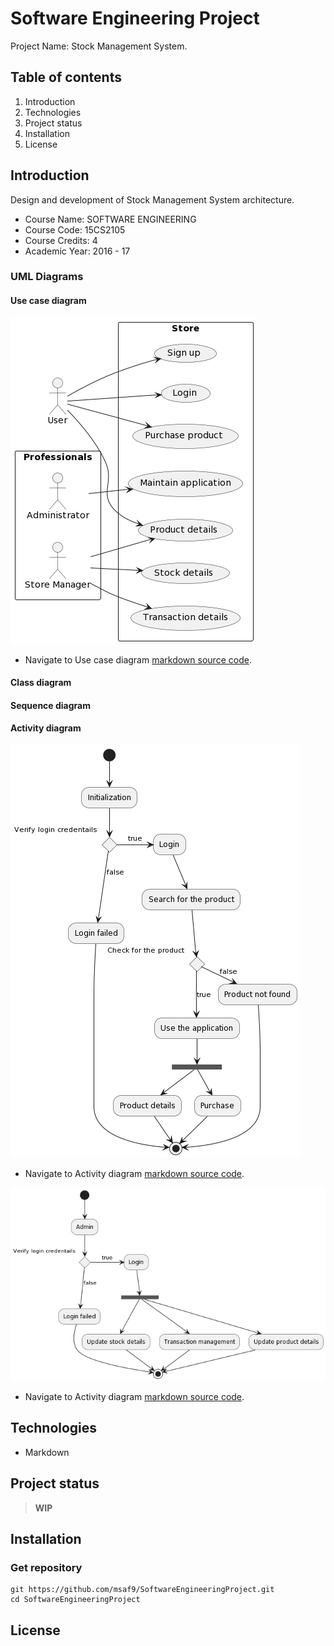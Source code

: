 # Software Engineering Project

Project Name: Stock Management System.

## Table of contents
1. Introduction
2. Technologies
3. Project status
4. Installation
5. License

## Introduction
Design and development of Stock Management System architecture.

- Course Name: SOFTWARE ENGINEERING
- Course Code: 15CS2105
- Course Credits: 4
- Academic Year: 2016 - 17

### UML Diagrams
#### Use case diagram
![Use case diagram](/resources/UseCaseDiagram.png)
- Navigate to Use case diagram [markdown source code](useCaseDiagram.iuml).

#### Class diagram

#### Sequence diagram

#### Activity diagram
![Activity diagram](/resources/ActivityDiagram.png)
- Navigate to Activity diagram [markdown source code](activityDiagram.iuml).

![Activity diagram](/resources/ActivityDiagramAdmin.png)
- Navigate to Activity diagram [markdown source code](activityDiagramAdmin.iuml).

## Technologies
- Markdown

## Project status
> **WIP**

## Installation
### Get repository
```git
git https://github.com/msaf9/SoftwareEngineeringProject.git
cd SoftwareEngineeringProject
```

## License
